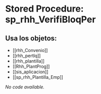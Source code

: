 # Stored Procedure: sp_rhh_VerifiBloqPer

## Usa los objetos:
- [[rhh_Convenio]]
- [[rhh_pertlq]]
- [[rhh_plantilla]]
- [[Rhh_PlantProg]]
- [[sis_aplicacion]]
- [[sp_rhh_Plantilla_Emp]]

*No code available.*
